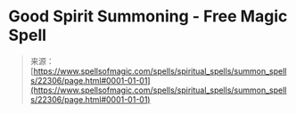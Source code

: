 <!--yml
category: 未分类
date: 2024-06-12 19:06:29
-->

# Good Spirit Summoning - Free Magic Spell

> 来源：[https://www.spellsofmagic.com/spells/spiritual_spells/summon_spells/22306/page.html#0001-01-01](https://www.spellsofmagic.com/spells/spiritual_spells/summon_spells/22306/page.html#0001-01-01)